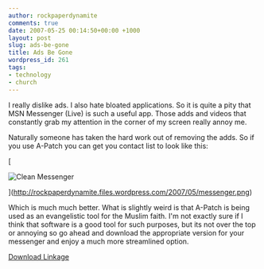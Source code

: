 ```yaml
---
author: rockpaperdynamite
comments: true
date: 2007-05-25 00:14:50+00:00 +1000
layout: post
slug: ads-be-gone
title: Ads Be Gone
wordpress_id: 261
tags:
- technology
- church
---
```


I really dislike ads. I also hate bloated applications. So it is quite a pity that MSN Messenger (Live) is such a useful app. Those adds and videos that constantly grab my attention in the corner of my screen really annoy me.

Naturally someone has taken the hard work out of removing the adds. So if you use A-Patch you can get you contact list to look like this:

[


![Clean Messenger](http://rockpaperdynamite.files.wordpress.com/2007/05/messenger.png)



](http://rockpaperdynamite.files.wordpress.com/2007/05/messenger.png)

Which is much much better. What is slightly weird is that A-Patch is being used as an evangelistic tool for the Muslim faith. I'm not exactly sure if I think that software is a good tool for such purposes, but its not over the top or annoying so go ahead and download the appropriate version for your messenger and enjoy a much more streamlined option.

[Download Linkage ](http://apatch.ikhost.com/downloads.php)
